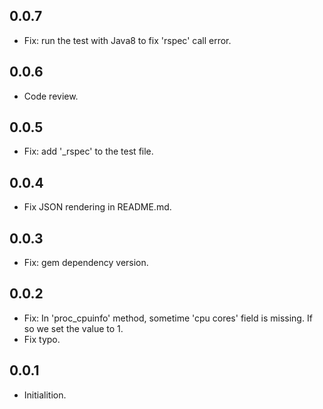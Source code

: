 ## 0.0.7
 - Fix: run the test with Java8 to fix 'rspec' call error.

## 0.0.6
 - Code review.

## 0.0.5
 - Fix: add '_rspec' to the test file.

## 0.0.4
 - Fix JSON rendering in README.md.

## 0.0.3
 - Fix: gem dependency version.

## 0.0.2
 - Fix: In 'proc_cpuinfo' method, sometime 'cpu cores' field is missing. If so we set the value to 1.
 - Fix typo. 

## 0.0.1
 - Initialition.
